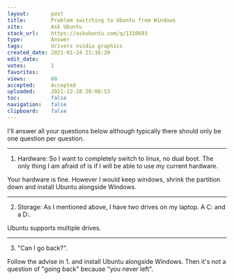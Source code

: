 ```yaml
---
layout:       post
title:        Problem switching to Ubuntu from Windows
site:         Ask Ubuntu
stack_url:    https://askubuntu.com/q/1310693
type:         Answer
tags:         drivers nvidia graphics
created_date: 2021-01-24 21:16:20
edit_date:    
votes:        1
favorites:    
views:        68
accepted:     Accepted
uploaded:     2021-12-28 20:06:53
toc:          false
navigation:   false
clipboard:    false
---
```


I'll answer all your questions below although typically there should only be one question per question.


----------


1.  Hardware: So I want to completely switch to linux, no dual boot. The only thing I am afraid of is if I will be able to use my current hardware.

Your hardware is fine. However I would keep windows, shrink the partition down and install Ubuntu alongside Windows.


----------


2.    Storage: As I mentioned above, I have two drives on my laptop. A C: and a D:.

Ubuntu supports multiple drives.


----------


3.    "Can I go back?".

Follow the advise in 1. and install Ubuntu alongside Windows. Then it's not a question of "going back" because "you never left".
